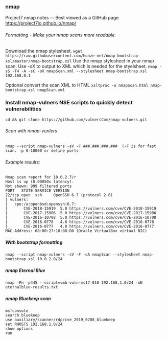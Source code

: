 ### nmap
 Project7 nmap notes -- Best viewed as a GitHub page  https://project7io.github.io/nmap/

###### Formatting - Make your nmap scans more readable.
Download the nmap stylesheet.
`wget https://raw.githubusercontent.com/honze-net/nmap-bootstrap-xsl/master/nmap-bootstrap.xsl`
Use the nmap stylesheet in your nmap scan. Use -oX to output to XML which is needed for the styelsheet.
`nmap -sS -T4 -A -sC -oX nmapScan.xml --stylesheet nmap-bootstrap.xsl 192.168.0.1`

Optional convert the scan XML to HTML
`xsltproc -o nmapScan.html nmap-bootstrap.xsl nmapScan.xml`

### Install nmap-vulners NSE scripts to quickly detect vulnerabilities

`cd && git clone https://github.com/vulnersCom/nmap-vulners.git`

###### Scan with nmap-vunlers
`nmap --script nmap-vulners -sV -F ###.###.###.###  (-F is for fast scan. -p 0-10000 or define ports`

###### Example results:
```
Nmap scan report for 10.0.2.7/r
Host is up (0.00050s latency).
Not shown: 999 filtered ports
PORT   STATE SERVICE VERSION
22/tcp open  ssh     OpenSSH 6.7 (protocol 2.0)
| vulners: 
|   cpe:/a:openbsd:openssh:6.7: 
|     	CVE-2018-15919	5.0	https://vulners.com/cve/CVE-2018-15919
|     	CVE-2017-15906	5.0	https://vulners.com/cve/CVE-2017-15906
|     	CVE-2016-10708	5.0	https://vulners.com/cve/CVE-2016-10708
|     	CVE-2016-0778	4.6	https://vulners.com/cve/CVE-2016-0778
|_    	CVE-2016-0777	4.0	https://vulners.com/cve/CVE-2016-0777
MAC Address: 08:00:27:10:B8:D0 (Oracle VirtualBox virtual NIC)
```
##### With bootstrap formatting
`nmap --script nmap-vulners -sV -F -oA nmapScan --stylesheet nmap-bootstrap.xsl 10.0.2.0/24`

##### nmap Eternal Blue
`nmap -Pn -p445 --script=smb-vuln-ms17-010 192.168.1.0/24 -oN eternalblue-results.txt`

##### nmap Bluekeep scan
```
msfconsole
search bluekeep
use auxiliary/scanner/rdp/cve_2019_0708_bluekeep
set RHOSTS 192.168.1.0/24
show options
run
```


